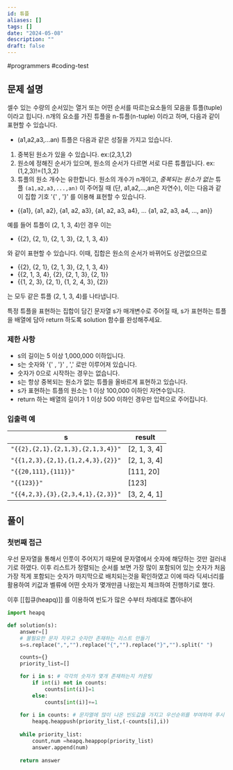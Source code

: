 ```yaml
---
id: 튜플
aliases: []
tags: []
date: "2024-05-08"
description: ""
draft: false
---
```


#programmers #coding-test 

## 문제 설명

셀수 있는 수량의 순서있는 열거 또는 어떤 순서를 따르는요소들의 모음을 튜플(tuple) 이라고 힙니다. n개의 요소를 가진 튜플을 n-튜플(n-tuple) 이라고 하며, 다음과 같이 표현할 수 있습니다.
- (a1,a2,a3,...an)
튜플은 다음과 같은 성질을 가지고 있습니다.
1. 중복된 원소가 있을 수 있습니다. ex:(2,3,1,2)
2. 원소에 정해진 순서가 있으며, 원소의 순서가 다르면 서로 다른 튜플입니다. ex:(1,2,3)!=(1,3,2)
3. 튜플의 원소 개수는 유한합니다.
원소의 개수가 n개이고, *중복되는 원소가 없는* 튜플 `(a1,a2,a3,...,an)` 이 주어질 때 (단, a1,a2,...,an은 자연수), 이는 다음과 같이 집합 기호 '{' , '}' 를 이용해 표현할 수 있습니다.

- {{a1}, {a1, a2}, {a1, a2, a3}, {a1, a2, a3, a4}, ... {a1, a2, a3, a4, ..., an}}

예를 들어 튜플이 (2, 1, 3, 4)인 경우 이는

- {{2}, {2, 1}, {2, 1, 3}, {2, 1, 3, 4}}

와 같이 표현할 수 있습니다. 이때, 집합은 원소의 순서가 바뀌어도 상관없으므로

- {{2}, {2, 1}, {2, 1, 3}, {2, 1, 3, 4}}
- {{2, 1, 3, 4}, {2}, {2, 1, 3}, {2, 1}}
- {{1, 2, 3}, {2, 1}, {1, 2, 4, 3}, {2}}

는 모두 같은 튜플 (2, 1, 3, 4)를 나타냅니다.

특정 튜플을 표현하는 집합이 담긴 문자열 s가 매개변수로 주어질 때, s가 표현하는 튜플을 배열에 담아 return 하도록 solution 함수를 완성해주세요.

### 제한 사항
- s의 길이는 5 이상 1,000,000 이하입니다.
- s는 숫자와 '{' , '}' , ',' 로만  이루어져 있습니다.
- 숫자가 0으로 시작하는 경우는 없습니다.
- s는 항상 중복되는 원소가 없는 튜플을 올바르게 표현하고 있습니다.
- s가 표현하는 튜플의 원소는 1 이상 100,000 이하인 자연수입니다.
- return 하는 배열의 길이가 1 이상 500 이하인 경우만 입력으로 주어집니다.

### 입출력 예
| s                                 | result       |
| --------------------------------- | ------------ |
| `"{{2},{2,1},{2,1,3},{2,1,3,4}}"` | [2, 1, 3, 4] |
| `"{{1,2,3},{2,1},{1,2,4,3},{2}}"` | [2, 1, 3, 4] |
| `"{{20,111},{111}}"`              | [111, 20]    |
| `"{{123}}"`                       | [123]        |
| `"{{4,2,3},{3},{2,3,4,1},{2,3}}"` | [3, 2, 4, 1] |
## 풀이

### 첫번째 접근

우선 문자열을 통해서 인풋이 주어지기 때문에 문자열에서 숫자에 해당하는 것만 걸러내기로 하였다.
이후 리스트가 정렬되는 순서를 보면 가장 많이 포함되어 있는 숫자가 처음 가장 적게 포함되는 숫자가 마지막으로 배치되는것을 확인하였고 이에 따라 딕셔너리를 활용하여 키값과 벨류에 어떤 숫자가 몇개만큼 나왔는지 체크하여 진행하기로 했다.

이후 [[힙큐(heapq)]] 를 이용하여 빈도가 많은 수부터 차례대로 뽑아내어 

```python
import heapq

def solution(s):
	answer=[]
	# 불필요한 문자 지우고 숫자만 존재하는 리스트 만들기
	s=s.replace(",","").replace("{","").replace("}","").split(" ")

	counts={}
	priority_list=[]

	for i in s: # 각각의 숫자가 몇개 존재하는지 카운팅
		if int(i) not in counts:
			counts[int(i)]=1
		else:
			counts[int(i)]+=1
			
	for i in counts: # 문자열에 많이 나온 빈도값을 가지고 우선순위를 부여하여 푸시
		heapq.heappush(priority_list,(-counts[i],i))
		
	while priority_list:
		count,num =heapq.heappop(priority_list)
		answer.append(num)
		
	return answer		
	
```

